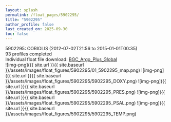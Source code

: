 ```yaml
---
layout: splash
permalink: /float_pages/5902295/
title: "5902295"
author_profile: false
last_created_on: 2025-09-30
toc: false
---
```

 
5902295: CORIOLIS (2012-07-02T21:56 to 2015-01-01T00:35)\
93 profiles completed\
Individual float file download: [BGC_Argo_Plus_Global](https://ftp.soest.hawaii.edu/bgc_argo_plus/Individual_Floats/outliers_removed/5902295_Sprof_processed.nc)\
![img-png]({{ site.url }}{{ site.baseurl }}/assets/images/float_figures/5902295/01_5902295_map.png)
![img-png]({{ site.url }}{{ site.baseurl }}/assets/images/float_figures/5902295/5902295_DOXY.png)
![img-png]({{ site.url }}{{ site.baseurl }}/assets/images/float_figures/5902295/5902295_PRES.png)
![img-png]({{ site.url }}{{ site.baseurl }}/assets/images/float_figures/5902295/5902295_PSAL.png)
![img-png]({{ site.url }}{{ site.baseurl }}/assets/images/float_figures/5902295/5902295_TEMP.png)
